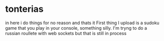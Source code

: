 # tonterias
in here i do things for no reason and thats it
First thing I upload is a sudoku game that you play in your console, something silly.
I'm tryng to do a russian roullete with web sockets but that is still in process
